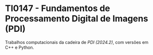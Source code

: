 # TI0147 - Fundamentos de Processamento Digital de Imagens (PDI)

Trabalhos computacionais da cadeira de *PDI (2024.2)*, com versões em C++ e Python.